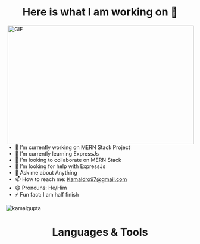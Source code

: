 

<h1 align="center"> Here is what I am working on 👋 </h1>


 
  <img align="right" alt="GIF" src="https://cdn.dribbble.com/users/1201592/screenshots/9078494/media/422a760a51cef7de2fa3db9daf697853.gif"  height="320" width="500" />


- 🔭 I’m currently working on MERN Stack Project
- 🌱 I’m currently learning ExpressJs
- 👯 I’m looking to collaborate on MERN Stack
- 🤔 I’m looking for help with ExpressJs
- 💬 Ask me about Anything
- 📫 How to reach me: Kamaldro97@gmail.com
- 😄 Pronouns: He/Him
- ⚡ Fun fact: I am half finish



 <p align="left"> <img src="https://github-readme-stats.vercel.app/api?username=kamalgupta97&show_icons=true&theme=gotham" alt="kamalgupta" />
<h1 align="center">Languages & Tools</h1>



